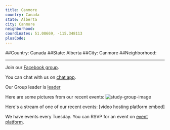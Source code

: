 ```yaml
---
title: Canmore
country: Canada
state: Alberta
city: Canmore
neighborhood: 
coordinates: 51.08669, -115.348113
plusCode:
---
```


##Country: Canada
##State: Alberta
##City: Canmore
##Neighborhood: 
*****
Join our [Facebook group](https://www.facebook.com/groups/free.code.camp.Canmore.Alberta).

You can chat with us on [chat app]().

Our Group leader is [leader]()

Here are some pictures from our recent events:
![study-group-image]()

Here's a stream of one of our recent events:
[video hosting platform embed]

We have events every Tuesday. You can RSVP for an event on [event platform]().
